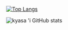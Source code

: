 [![Top Langs](https://github-readme-stats.vercel.app/api/top-langs/?username=Eugene702&layout=compact)](https://github.com/Eugene702/github-readme-stats)

![kyasa 'i GitHub stats](https://github-readme-stats.vercel.app/api?username=Eugene702&show_icons=true)
